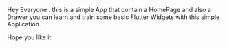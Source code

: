 Hey Everyone .
this is a simple App that contain a HomePage and also a Drawer
you can learn and train some basic Flutter Widgets with this simple Application.

Hope you like it.